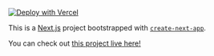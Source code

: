 <a href="https://vercel.com/new/git/external?repository-url=https%3A%2F%2Fgithub.com%2Fshadowtime2000%2Fdev-blog&env=NEXT_PUBLIC_USERNAME,API_KEY&envDescription=DEV%20username%20and%20API%20key&demo-title=DEV%20Blog&demo-description=A%20DEV%20blog%20built%20using%20Next.js&demo-url=https%3A%2F%2Fdev-blog.shadowtime2000.vercel.app%2F"><img src="https://vercel.com/button" alt="Deploy with Vercel"/></a>

This is a [Next.js](https://nextjs.org/) project bootstrapped with [`create-next-app`](https://github.com/vercel/next.js/tree/canary/packages/create-next-app).

You can check out [this project live here!](https://dev-blog.shadowtime2000.vercel.app)
